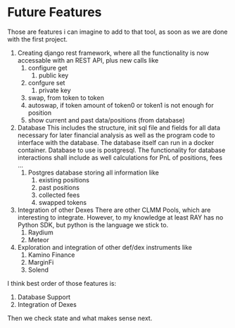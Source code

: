 # Future Features

Those are features i can imagine to add to that tool, as soon as we are done with the first project. 

1. Creating django rest framework, where all the functionality is now accessable with an REST API, plus new calls like
	1. configure get
		1. public key
	2. confgure set
		1. private key
	3. swap, from token to token
	4. autoswap, if token amount of token0 or token1 is not enough for position
	5. show current and past data/positions (from database)
2. Database
   This includes the structure, init sql file and fields for all data necessary for later financial analysis as  well as the program code to interface with the database. The database itself can run in a docker container. Database to use is postgresql. The functionality for database interactions shall include as well calculations for PnL of positions, fees ...
	1. Postgres database storing all information like
		1. existing positions
		2. past positions
		3. collected fees
		4. swapped tokens
4. Integration of other Dexes
   There are other CLMM Pools, which are interesting to integrate. However, to my knowledge at least RAY has no Python SDK, but python is the language we stick to.
	1. Raydium
	2. Meteor
6. Exploration and integration of other def/dex instruments like
	1. Kamino Finance
	2. MarginFi
	3. Solend

I think best order of those features is:

1. Database Support
2. Integration of Dexes

Then we check state and what makes sense next.

